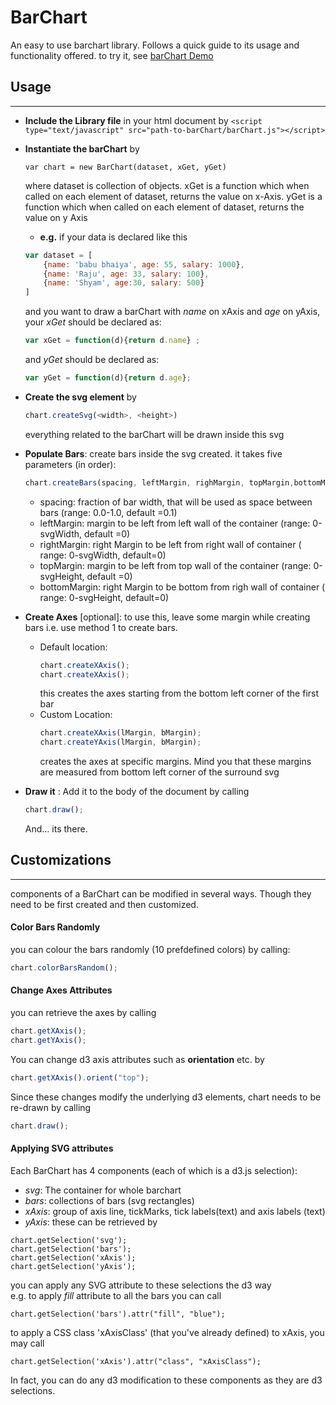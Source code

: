 # BarChart
An easy to use barchart library. Follows a quick guide to its usage and functionality offered. to try it, see [barChart Demo](../../../../../test/js/charts/barChart/barChartDemo.html)
## Usage
---------
* __Include the Library file__ in your html document by 
`<script type="text/javascript" src="path-to-barChart/barChart.js"></script>`
* __Instantiate the barChart__ by 
	```
	var chart = new BarChart(dataset, xGet, yGet)
	```
	where dataset is collection of objects. xGet is a function which when called on each element of dataset, returns the value on x-Axis. yGet is a function which when called on each element of dataset, returns the value on y Axis
	+ **e.g.** 
	if your data is declared like this
	```javascript
	var dataset = [
		{name: 'babu bhaiya', age: 55, salary: 1000},
		{name: 'Raju', age: 33, salary: 100},
		{name: 'Shyam', age:30, salary: 500}
	]
	```
	and you want to draw a barChart with _name_ on xAxis and _age_ on yAxis, </br>
	your _xGet_ should be declared as: 
	```javascript
	var xGet = function(d){return d.name} ;
	```
	and _yGet_ should be declared as:
	```javascript
	var yGet = function(d){return d.age};
	```
* __Create the svg element__ by 
	```javascript
	chart.createSvg(<width>, <height>) 
	```
	everything related to the barChart will be drawn inside this svg
* __Populate Bars__: create bars inside the svg created. it takes five parameters (in order): 
	
	```javascript
	chart.createBars(spacing, leftMargin, righMargin, topMargin,bottomMargin);
	```
	* spacing: fraction of bar width, that will be used as space between bars (range: 0.0-1.0, default =0.1)
	* leftMargin: margin to be left from left wall of the container (range: 0-svgWidth, default =0)
	* rightMargin: right Margin to be left from right wall of container ( range: 0-svgWidth, default=0)
	* topMargin: margin to be left from top wall of the container (range: 0-svgHeight, default =0)
	* bottomMargin: right Margin to be bottom from righ wall of container ( range: 0-svgHeight, default=0)

	
* __Create Axes__ [optional]: to use this, leave some margin while creating bars i.e. use method 1 to create bars.
	* Default location: 
		```javascript
		chart.createXAxis();
		chart.createXAxis();
		```
		 this creates the axes starting from the bottom left corner of the first bar
	* Custom Location: 
		```javascript 
		chart.createXAxis(lMargin, bMargin);
		chart.createYAxis(lMargin, bMargin);
		```
		creates the axes at specific margins. Mind you that these margins are measured from bottom left corner of the surround svg </br>
* __Draw it__ :
	Add it to the body of the document by calling 
	```javascript
	chart.draw();
	```
	And... its there.

## Customizations
----------------
components of a BarChart can be modified in several ways. Though they need to be first created and then customized.
#### Color Bars Randomly
you can colour the bars randomly (10 prefdefined colors) by calling: 
```javascript
chart.colorBarsRandom();
```
#### Change Axes Attributes
you can retrieve the axes by calling 
```javascript
chart.getXAxis();
chart.getYAxis();
```
You can change d3 axis attributes such as __orientation__ etc. by
```javascript
chart.getXAxis().orient("top");
```
Since these changes modify the underlying d3 elements, chart needs to be re-drawn by calling
```javascript
chart.draw();
```

#### Applying SVG attributes
Each BarChart has 4 components (each of which is a d3.js selection):
  * _svg_: The container for whole barchart
  * _bars_: collections of bars (svg rectangles)
  * _xAxis_: group of axis line, tickMarks, tick labels(text) and axis labels (text)
  * _yAxis_: 
these can be retrieved by 
```
chart.getSelection('svg');
chart.getSelection('bars');
chart.getSelection('xAxis');
chart.getSelection('yAxis');
```
you can apply any SVG attribute to these selections the d3 way</br>
e.g. 
	to apply _fill_ attribute to all the bars you can call
```
chart.getSelection('bars').attr("fill", "blue");
```
to apply a CSS class 'xAxisClass' (that you've already defined) to xAxis, you may call
```
chart.getSelection('xAxis').attr("class", "xAxisClass");
```
In fact, you can do any d3 modification to these components as they are d3 selections.
